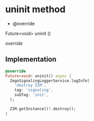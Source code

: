 


# uninit method







- @override

Future&lt;void> uninit
()

_<span class="feature">override</span>_






## Implementation

```dart
@override
Future<void> uninit() async {
  ZegoSignalingLoggerService.logInfo(
    'destroy ZIM',
    tag: 'signaling',
    subTag: 'init',
  );

  ZIM.getInstance()?.destroy();
}
```







